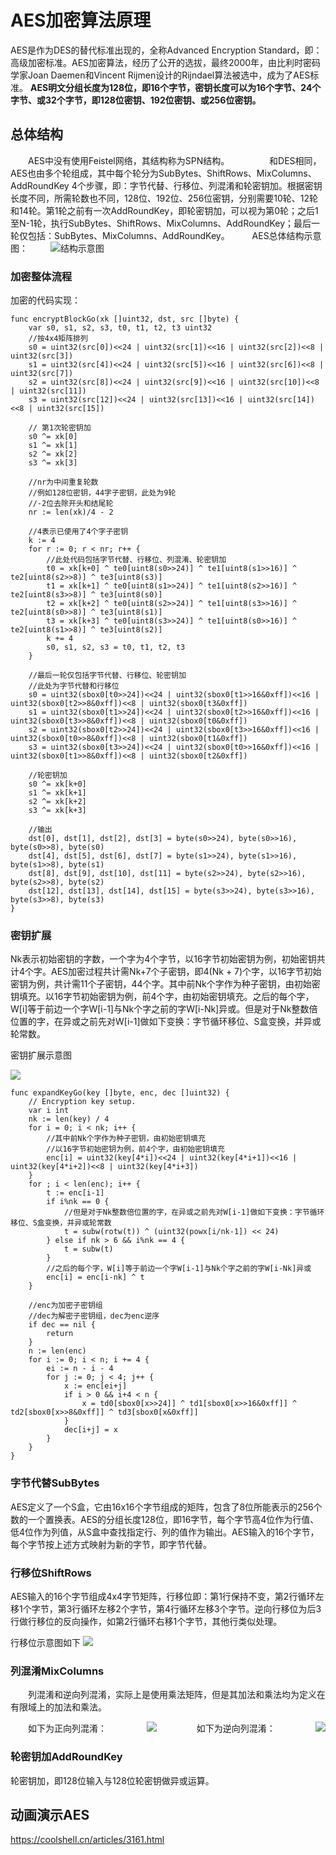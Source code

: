 # AES加密算法原理

AES是作为DES的替代标准出现的，全称Advanced Encryption Standard，即：高级加密标准。AES加密算法，经历了公开的选拔，最终2000年，由比利时密码学家Joan Daemen和Vincent Rijmen设计的Rijndael算法被选中，成为了AES标准。
**AES明文分组长度为128位，即16个字节，密钥长度可以为16个字节、24个字节、或32个字节，即128位密钥、192位密钥、或256位密钥。**

## 总体结构
　　AES中没有使用Feistel网络，其结构称为SPN结构。
　　
　　和DES相同，AES也由多个轮组成，其中每个轮分为SubBytes、ShiftRows、MixColumns、AddRoundKey 4个步骤，即：字节代替、行移位、列混淆和轮密钥加。根据密钥长度不同，所需轮数也不同，128位、192位、256位密钥，分别需要10轮、12轮和14轮。第1轮之前有一次AddRoundKey，即轮密钥加，可以视为第0轮；之后1至N-1轮，执行SubBytes、ShiftRows、MixColumns、AddRoundKey；最后一轮仅包括：SubBytes、MixColumns、AddRoundKey。
　　
AES总体结构示意图：
　　
![结构示意图](http://olgjbx93m.bkt.clouddn.com/201801010001.png)

### 加密整体流程

加密的代码实现：

```
func encryptBlockGo(xk []uint32, dst, src []byte) {
	var s0, s1, s2, s3, t0, t1, t2, t3 uint32
	//按4x4矩阵排列
	s0 = uint32(src[0])<<24 | uint32(src[1])<<16 | uint32(src[2])<<8 | uint32(src[3])
	s1 = uint32(src[4])<<24 | uint32(src[5])<<16 | uint32(src[6])<<8 | uint32(src[7])
	s2 = uint32(src[8])<<24 | uint32(src[9])<<16 | uint32(src[10])<<8 | uint32(src[11])
	s3 = uint32(src[12])<<24 | uint32(src[13])<<16 | uint32(src[14])<<8 | uint32(src[15])

	// 第1次轮密钥加
	s0 ^= xk[0]
	s1 ^= xk[1]
	s2 ^= xk[2]
	s3 ^= xk[3]

	//nr为中间重复轮数
    //例如128位密钥，44字子密钥，此处为9轮
    //-2位去除开头和结尾轮
	nr := len(xk)/4 - 2 
	
	//4表示已使用了4个字子密钥
	k := 4
	for r := 0; r < nr; r++ {
		//此处代码包括字节代替、行移位、列混淆、轮密钥加
		t0 = xk[k+0] ^ te0[uint8(s0>>24)] ^ te1[uint8(s1>>16)] ^ te2[uint8(s2>>8)] ^ te3[uint8(s3)]
		t1 = xk[k+1] ^ te0[uint8(s1>>24)] ^ te1[uint8(s2>>16)] ^ te2[uint8(s3>>8)] ^ te3[uint8(s0)]
		t2 = xk[k+2] ^ te0[uint8(s2>>24)] ^ te1[uint8(s3>>16)] ^ te2[uint8(s0>>8)] ^ te3[uint8(s1)]
		t3 = xk[k+3] ^ te0[uint8(s3>>24)] ^ te1[uint8(s0>>16)] ^ te2[uint8(s1>>8)] ^ te3[uint8(s2)]
		k += 4
		s0, s1, s2, s3 = t0, t1, t2, t3
	}

	//最后一轮仅包括字节代替、行移位、轮密钥加
    //此处为字节代替和行移位
	s0 = uint32(sbox0[t0>>24])<<24 | uint32(sbox0[t1>>16&0xff])<<16 | uint32(sbox0[t2>>8&0xff])<<8 | uint32(sbox0[t3&0xff])
	s1 = uint32(sbox0[t1>>24])<<24 | uint32(sbox0[t2>>16&0xff])<<16 | uint32(sbox0[t3>>8&0xff])<<8 | uint32(sbox0[t0&0xff])
	s2 = uint32(sbox0[t2>>24])<<24 | uint32(sbox0[t3>>16&0xff])<<16 | uint32(sbox0[t0>>8&0xff])<<8 | uint32(sbox0[t1&0xff])
	s3 = uint32(sbox0[t3>>24])<<24 | uint32(sbox0[t0>>16&0xff])<<16 | uint32(sbox0[t1>>8&0xff])<<8 | uint32(sbox0[t2&0xff])

	//轮密钥加
	s0 ^= xk[k+0]
	s1 ^= xk[k+1]
	s2 ^= xk[k+2]
	s3 ^= xk[k+3]
	
    //输出
	dst[0], dst[1], dst[2], dst[3] = byte(s0>>24), byte(s0>>16), byte(s0>>8), byte(s0)
	dst[4], dst[5], dst[6], dst[7] = byte(s1>>24), byte(s1>>16), byte(s1>>8), byte(s1)
	dst[8], dst[9], dst[10], dst[11] = byte(s2>>24), byte(s2>>16), byte(s2>>8), byte(s2)
	dst[12], dst[13], dst[14], dst[15] = byte(s3>>24), byte(s3>>16), byte(s3>>8), byte(s3)
}
```

### 密钥扩展

Nk表示初始密钥的字数，一个字为4个字节，以16字节初始密钥为例，初始密钥共计4个字。AES加密过程共计需Nk+7个子密钥，即4(Nk + 7)个字，以16字节初始密钥为例，共计需11个子密钥，44个字。其中前Nk个字作为种子密钥，由初始密钥填充。以16字节初始密钥为例，前4个字，由初始密钥填充。之后的每个字，W[i]等于前边一个字W[i-1]与Nk个字之前的字W[i-Nk]异或。但是对于Nk整数倍位置的字，在异或之前先对W[i-1]做如下变换：字节循环移位、S盒变换，并异或轮常数。

密钥扩展示意图

![](http://olgjbx93m.bkt.clouddn.com/201801010002.jpg)

```
func expandKeyGo(key []byte, enc, dec []uint32) {
	// Encryption key setup.
	var i int
	nk := len(key) / 4
	for i = 0; i < nk; i++ {
		//其中前Nk个字作为种子密钥，由初始密钥填充
        //以16字节初始密钥为例，前4个字，由初始密钥填充
		enc[i] = uint32(key[4*i])<<24 | uint32(key[4*i+1])<<16 | uint32(key[4*i+2])<<8 | uint32(key[4*i+3])
	}
	for ; i < len(enc); i++ {
		t := enc[i-1]
		if i%nk == 0 {
			//但是对于Nk整数倍位置的字，在异或之前先对W[i-1]做如下变换：字节循环移位、S盒变换，并异或轮常数
			t = subw(rotw(t)) ^ (uint32(powx[i/nk-1]) << 24)
		} else if nk > 6 && i%nk == 4 {
			t = subw(t)
		}
		//之后的每个字，W[i]等于前边一个字W[i-1]与Nk个字之前的字W[i-Nk]异或
		enc[i] = enc[i-nk] ^ t
	}

	//enc为加密子密钥组
    //dec为解密子密钥组，dec为enc逆序
	if dec == nil {
		return
	}
	n := len(enc)
	for i := 0; i < n; i += 4 {
		ei := n - i - 4
		for j := 0; j < 4; j++ {
			x := enc[ei+j]
			if i > 0 && i+4 < n {
				x = td0[sbox0[x>>24]] ^ td1[sbox0[x>>16&0xff]] ^ td2[sbox0[x>>8&0xff]] ^ td3[sbox0[x&0xff]]
			}
			dec[i+j] = x
		}
	}
}
```

### 字节代替SubBytes

AES定义了一个S盒，它由16x16个字节组成的矩阵，包含了8位所能表示的256个数的一个置换表。AES的分组长度128位，即16字节，每个字节高4位作为行值、低4位作为列值，从S盒中查找指定行、列的值作为输出。AES输入的16个字节，每个字节按上述方式映射为新的字节，即字节代替。

### 行移位ShiftRows

AES输入的16个字节组成4x4字节矩阵，行移位即：第1行保持不变，第2行循环左移1个字节，第3行循环左移2个字节，第4行循环左移3个字节。逆向行移位为后3行做行移位的反向操作，如第2行循环右移1个字节，其他行类似处理。

行移位示意图如下
![](http://olgjbx93m.bkt.clouddn.com/201801010003.jpg)

### 列混淆MixColumns

　　列混淆和逆向列混淆，实际上是使用乘法矩阵，但是其加法和乘法均为定义在有限域上的加法和乘法。

　　如下为正向列混淆：
　　
　　![](http://olgjbx93m.bkt.clouddn.com/201801010005.jpg)
　　
　　如下为逆向列混淆：
　　
　　![](http://olgjbx93m.bkt.clouddn.com/201801010004.jpg)
　　
### 轮密钥加AddRoundKey

轮密钥加，即128位输入与128位轮密钥做异或运算。


## 动画演示AES

https://coolshell.cn/articles/3161.html